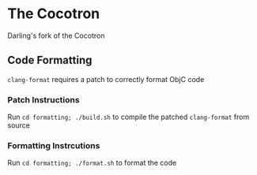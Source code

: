 # The Cocotron
Darling's fork of the Cocotron

## Code Formatting
```clang-format``` requires a patch to correctly format ObjC code

### Patch Instructions
Run ```cd formatting; ./build.sh``` to compile the patched ```clang-format``` from source

### Formatting Instrcutions
Run ```cd formatting; ./format.sh``` to format the code
